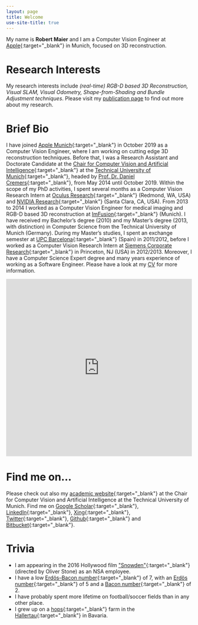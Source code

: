 ```yaml
---
layout: page
title: Welcome
use-site-title: true
---
```


My name is **Robert Maier** and I am a Computer Vision Engineer at [Apple](https://www.apple.com/){:target="_blank"} in Munich, focused on 3D reconstruction.

# Research Interests
My research interests include *(real-time) RGB-D based 3D Reconstruction, Visual SLAM, Visual Odometry, Shape-from-Shading and Bundle Adjustment techniques*. Please visit my [publication page](http://www.rmaier.net/publications/) to find out more about my research.

# Brief Bio
I have joined [Apple Munich](https://www.apple.com/){:target="_blank"} in October 2019 as a Computer Vision Engineer, where I am working on cutting edge 3D reconstruction techniques. Before that, I was a Research Assistant and Doctorate Candidate at the [Chair for Computer Vision and Artificial Intelligence](http://vision.in.tum.de/){:target="_blank"} at the [Technical University of Munich](http://www.tum.de/){:target="_blank"}, headed by [Prof. Dr. Daniel Cremers](https://vision.in.tum.de/members/cremers){:target="_blank"}, from May 2014 until October 2019. Within the scope of my PhD activities, I spent several months as a Computer Vision Research Intern at [Oculus Research](https://www.oculus.com/research/){:target="_blank"} (Redmond, WA, USA) and [NVIDIA Research](https://research.nvidia.com/){:target="_blank"} (Santa Clara, CA, USA). From 2013 to 2014 I worked as a Computer Vision Engineer for medical imaging and RGB-D based 3D reconstruction at [ImFusion](http://www.imfusion.de/){:target="_blank"} (Munich).
I have received my Bachelor’s degree (2010) and my Master’s degree (2013, with distinction) in Computer Science from the Technical University of Munich (Germany). During my Master’s studies, I spent an exchange semester at [UPC Barcelona](http://www.upc.edu/){:target="_blank"} (Spain) in 2011/2012, before I worked as a Computer Vision Research Intern at [Siemens Corporate Research](http://www.usa.siemens.com/en/about_us/research/home.htm){:target="_blank"} in Princeton, NJ (USA) in 2012/2013. Moreover, I have a Computer Science Expert degree and many years experience of working as a Software Engineer. Please have a look at my [CV](http://www.rmaier.net/cv/) for more information.

<div class="sketchfab-embed-wrapper" style="width:100%; text-align:center">
<iframe style="width:100%; height:480px" src="https://sketchfab.com/models/80261d76f34e47ff96b9201f268ebbdd/embed" frameborder="0" allow="autoplay; fullscreen; vr" mozallowfullscreen="true" webkitallowfullscreen="true"></iframe>
</div>

# Find me on…
Please check out also my [academic website](https://vision.in.tum.de/members/maierr){:target="_blank"} at the Chair for Computer Vision and Artificial Intelligence at the Technical University of Munich. Find me on [Google Scholar](https://scholar.google.de/citations?user=JoLgWjkAAAAJ){:target="_blank"}, [LinkedIn](https://www.linkedin.com/in/robertmaier7){:target="_blank"}, [Xing](http://www.xing.com/profile/Robert_Maier34){:target="_blank"}, [Twitter](http://twitter.com/robertmaier){:target="_blank"}, [Github](http://github.com/robmaier/){:target="_blank"} and [Bitbucket](https://bitbucket.org/rmaier/){:target="_blank"}.

# Trivia
* I am appearing in the 2016 Hollywood film ["Snowden"](http://www.imdb.com/title/tt3774114/){:target="_blank"} (directed by Oliver Stone) as an NSA employee.
* I have a low [Erdös–Bacon number](https://en.wikipedia.org/wiki/Erd%C5%91s%E2%80%93Bacon_number){:target="_blank"} of 7, with an [Erdös number](https://en.wikipedia.org/wiki/Erd%C5%91s_number){:target="_blank"} of 5 and a [Bacon number](https://en.wikipedia.org/wiki/Six_Degrees_of_Kevin_Bacon#Bacon_numbers){:target="_blank"} of 2.
* I have probably spent more lifetime on football/soccer fields than in any other place.
* I grew up on a [hops](https://en.wikipedia.org/wiki/Hops){:target="_blank"} farm in the [Hallertau](https://en.wikipedia.org/wiki/Hallertau){:target="_blank"} in Bavaria.
